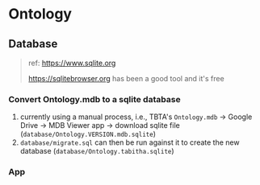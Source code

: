 # Ontology

## Database
> ref:  https://www.sqlite.org
>
> https://sqlitebrowser.org has been a good tool and it's free

### Convert Ontology.mdb to a sqlite database

1. currently using a manual process, i.e., TBTA's `Ontology.mdb` -> Google Drive -> MDB Viewer app -> download sqlite file (`database/Ontology.VERSION.mdb.sqlite`)
1. `database/migrate.sql` can then be run against it to create the new database (`database/Ontology.tabitha.sqlite`)

### App

